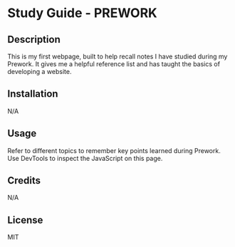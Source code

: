 # Study Guide - PREWORK

## Description

This is my first webpage, built to help recall notes I have studied during my Prework. It gives me a helpful reference list and has taught the basics of developing a website.

## Installation

N/A

## Usage

Refer to different topics to remember key points learned during Prework.
Use DevTools to inspect the JavaScript on this page.

## Credits

N/A

## License

MIT